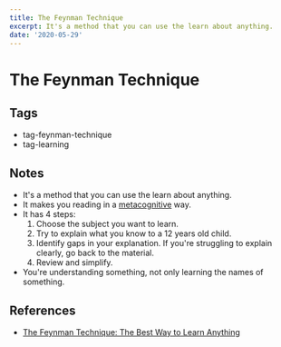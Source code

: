 ```yaml
---
title: The Feynman Technique
excerpt: It's a method that you can use the learn about anything.
date: '2020-05-29'
---
```


# The Feynman Technique

## Tags

- tag-feynman-technique
- tag-learning

## Notes

- It's a method that you can use the learn about anything.
- It makes you reading in a [metacognitive](./reading-metacognitively.md) way.
- It has 4 steps:
  1. Choose the subject you want to learn.
  2. Try to explain what you know to a 12 years old child.
  3. Identify gaps in your explanation. If you're struggling to explain clearly, go back to the material.
  4. Review and simplify.
- You're understanding something, not only learning the names of something.

## References

- [The Feynman Technique: The Best Way to Learn Anything](https://fs.blog/2012/04/feynman-technique/)
